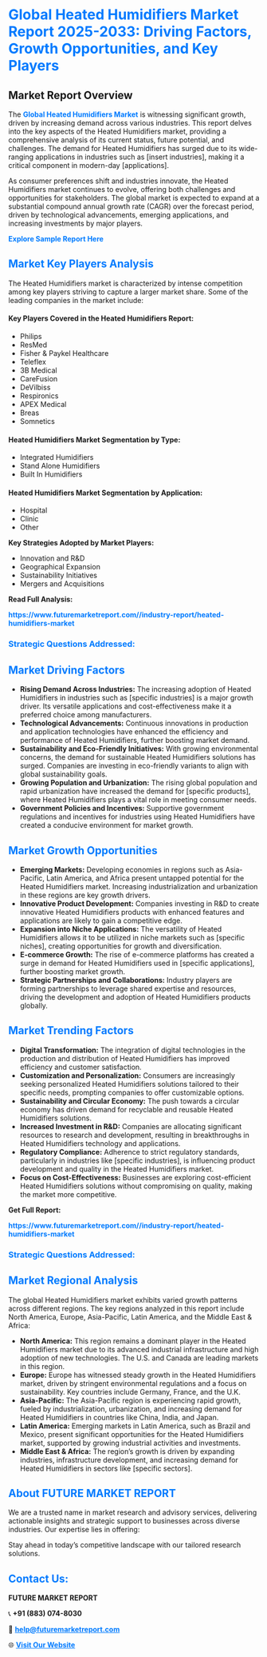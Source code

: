 <h1 style="color: #007BFF;">Global Heated Humidifiers Market Report 2025-2033: Driving Factors, Growth Opportunities, and Key Players</h1>

<section id="overview">
<h2>Market Report Overview</h2>
<p>The <a href="https://www.futuremarketreport.com//industry-report/heated-humidifiers-market" style="color: #007BFF; text-decoration: none;"><strong>Global Heated Humidifiers Market</strong></a> is witnessing significant growth, driven by increasing demand across various industries. This report delves into the key aspects of the Heated Humidifiers market, providing a comprehensive analysis of its current status, future potential, and challenges. The demand for Heated Humidifiers has surged due to its wide-ranging applications in industries such as [insert industries], making it a critical component in modern-day [applications].</p>
<p>As consumer preferences shift and industries innovate, the Heated Humidifiers market continues to evolve, offering both challenges and opportunities for stakeholders. The global market is expected to expand at a substantial compound annual growth rate (CAGR) over the forecast period, driven by technological advancements, emerging applications, and increasing investments by major players.</p>
</section>

<section id="overview">
<p><a href="https://www.futuremarketreport.com//request-sample/reportId=90063" style="color: #007BFF; text-decoration: none;"><strong>Explore Sample Report Here</strong></a></p>
</section>

<section id="key-players">
<h2 style="color: #007BFF;">Market Key Players Analysis</h2>
<p>The Heated Humidifiers market is characterized by intense competition among key players striving to capture a larger market share. Some of the leading companies in the market include:</p>
<h4>Key Players Covered in the Heated Humidifiers Report:</h4>
<ul><li>Philips</li><li>ResMed</li><li>Fisher &amp; Paykel Healthcare</li><li>Teleflex</li><li>3B Medical</li><li>CareFusion</li><li>DeVilbiss</li><li>Respironics</li><li>APEX Medical</li><li>Breas</li><li>Somnetics</li></ul>
<h4>Heated Humidifiers Market Segmentation by Type:</h4>
<ul><li>Integrated Humidifiers</li><li>Stand Alone Humidifiers</li><li>Built In Humidifiers</li></ul>

<h4>Heated Humidifiers Market Segmentation by Application:</h4>
<ul><li>Hospital</li><li>Clinic</li><li>Other</li></ul>
<p><strong>Key Strategies Adopted by Market Players:</strong></p>
<ul>
<li>Innovation and R&D</li>
<li>Geographical Expansion</li>
<li>Sustainability Initiatives</li>
<li>Mergers and Acquisitions</li>
</ul>
</section>

<section>
<p><strong>Read Full Analysis: </strong></p><a href="https://www.futuremarketreport.com//industry-report/heated-humidifiers-market" style="color: #007BFF; text-decoration: none;"><strong>https://www.futuremarketreport.com//industry-report/heated-humidifiers-market</strong></a>
<h3 style="color: #007BFF;">Strategic Questions Addressed:</h3>
</section>

<section id="driving-factors">
<h2 style="color: #007BFF;">Market Driving Factors</h2>
<ul>
<li><strong>Rising Demand Across Industries:</strong> The increasing adoption of Heated Humidifiers in industries such as [specific industries] is a major growth driver. Its versatile applications and cost-effectiveness make it a preferred choice among manufacturers.</li>
<li><strong>Technological Advancements:</strong> Continuous innovations in production and application technologies have enhanced the efficiency and performance of Heated Humidifiers, further boosting market demand.</li>
<li><strong>Sustainability and Eco-Friendly Initiatives:</strong> With growing environmental concerns, the demand for sustainable Heated Humidifiers solutions has surged. Companies are investing in eco-friendly variants to align with global sustainability goals.</li>
<li><strong>Growing Population and Urbanization:</strong> The rising global population and rapid urbanization have increased the demand for [specific products], where Heated Humidifiers plays a vital role in meeting consumer needs.</li>
<li><strong>Government Policies and Incentives:</strong> Supportive government regulations and incentives for industries using Heated Humidifiers have created a conducive environment for market growth.</li>
</ul>
</section>

<section id="growth-opportunities">
<h2 style="color: #007BFF;">Market Growth Opportunities</h2>
<ul>
<li><strong>Emerging Markets:</strong> Developing economies in regions such as Asia-Pacific, Latin America, and Africa present untapped potential for the Heated Humidifiers market. Increasing industrialization and urbanization in these regions are key growth drivers.</li>
<li><strong>Innovative Product Development:</strong> Companies investing in R&D to create innovative Heated Humidifiers products with enhanced features and applications are likely to gain a competitive edge.</li>
<li><strong>Expansion into Niche Applications:</strong> The versatility of Heated Humidifiers allows it to be utilized in niche markets such as [specific niches], creating opportunities for growth and diversification.</li>
<li><strong>E-commerce Growth:</strong> The rise of e-commerce platforms has created a surge in demand for Heated Humidifiers used in [specific applications], further boosting market growth.</li>
<li><strong>Strategic Partnerships and Collaborations:</strong> Industry players are forming partnerships to leverage shared expertise and resources, driving the development and adoption of Heated Humidifiers products globally.</li>
</ul>
</section>

<section id="trending-factors">
<h2 style="color: #007BFF;">Market Trending Factors</h2>
<ul>
<li><strong>Digital Transformation:</strong> The integration of digital technologies in the production and distribution of Heated Humidifiers has improved efficiency and customer satisfaction.</li>
<li><strong>Customization and Personalization:</strong> Consumers are increasingly seeking personalized Heated Humidifiers solutions tailored to their specific needs, prompting companies to offer customizable options.</li>
<li><strong>Sustainability and Circular Economy:</strong> The push towards a circular economy has driven demand for recyclable and reusable Heated Humidifiers solutions.</li>
<li><strong>Increased Investment in R&D:</strong> Companies are allocating significant resources to research and development, resulting in breakthroughs in Heated Humidifiers technology and applications.</li>
<li><strong>Regulatory Compliance:</strong> Adherence to strict regulatory standards, particularly in industries like [specific industries], is influencing product development and quality in the Heated Humidifiers market.</li>
<li><strong>Focus on Cost-Effectiveness:</strong> Businesses are exploring cost-efficient Heated Humidifiers solutions without compromising on quality, making the market more competitive.</li>
</ul>
</section>

<section>
<p><strong>Get Full Report: </strong></p><a href="https://www.futuremarketreport.com//industry-report/heated-humidifiers-market" style="color: #007BFF; text-decoration: none;"><strong>https://www.futuremarketreport.com//industry-report/heated-humidifiers-market</strong></a>
<h3 style="color: #007BFF;">Strategic Questions Addressed:</h3>
</section>


<section id="regional-analysis">
<h2 style="color: #007BFF;">Market Regional Analysis</h2>
<p>The global Heated Humidifiers market exhibits varied growth patterns across different regions. The key regions analyzed in this report include North America, Europe, Asia-Pacific, Latin America, and the Middle East & Africa:</p>
<ul>
<li><strong>North America:</strong> This region remains a dominant player in the Heated Humidifiers market due to its advanced industrial infrastructure and high adoption of new technologies. The U.S. and Canada are leading markets in this region.</li>
<li><strong>Europe:</strong> Europe has witnessed steady growth in the Heated Humidifiers market, driven by stringent environmental regulations and a focus on sustainability. Key countries include Germany, France, and the U.K.</li>
<li><strong>Asia-Pacific:</strong> The Asia-Pacific region is experiencing rapid growth, fueled by industrialization, urbanization, and increasing demand for Heated Humidifiers in countries like China, India, and Japan.</li>
<li><strong>Latin America:</strong> Emerging markets in Latin America, such as Brazil and Mexico, present significant opportunities for the Heated Humidifiers market, supported by growing industrial activities and investments.</li>
<li><strong>Middle East & Africa:</strong> The region’s growth is driven by expanding industries, infrastructure development, and increasing demand for Heated Humidifiers in sectors like [specific sectors].</li>
</ul>
</section>

<footer>
<h2 style="color: #007BFF;">About FUTURE MARKET REPORT</h2>
<p>We are a trusted name in market research and advisory services, delivering actionable insights and strategic support to businesses across diverse industries. Our expertise lies in offering:</p>

<p>Stay ahead in today’s competitive landscape with our tailored research solutions.</p>

<h2 style="color: #007BFF;">Contact Us:</h2>
<p><strong>FUTURE MARKET REPORT</strong></p>
<p>📞 <strong>+91 (883) 074-8030</strong></p>
<p>📧 <strong><a href="mailto:help@futuremarketreport.com" style="color: #007BFF;">help@futuremarketreport.com</a></strong></p>
<p>🌐 <strong><a href="https://www.futuremarketreport.com/" style="color: #007BFF;">Visit Our Website</a></strong></p>
</footer>